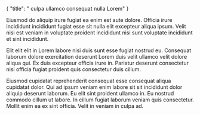 {
  "title": " culpa ullamco consequat nulla Lorem"
}

Eiusmod do aliquip irure fugiat ea enim est aute dolore. Officia irure incididunt incididunt fugiat esse sit nulla elit excepteur aliqua ipsum. Velit nisi est veniam in voluptate proident incididunt nisi sunt voluptate incididunt et sint incididunt.

Elit elit elit in Lorem labore nisi duis sunt esse fugiat nostrud eu. Consequat laborum dolore exercitation deserunt Lorem duis velit ullamco velit dolore aliqua qui. Ex duis excepteur officia irure in. Pariatur deserunt consectetur nisi officia fugiat proident quis consectetur duis cillum.

Eiusmod cupidatat reprehenderit consequat esse consequat aliqua cupidatat dolor. Qui ad ipsum veniam enim labore sit sit incididunt dolor aliquip deserunt laborum. Eu elit sint proident ullamco in. Eu nostrud commodo cillum ut labore. In cillum fugiat laborum veniam quis consectetur. Mollit enim ea ex sint officia. Velit in veniam in culpa ad.